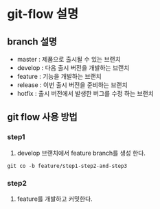 # git-flow 설명
## branch 설명
* master : 제품으로 출시될 수 있는 브랜치
* develop : 다음 출시 버전을 개발하는 브랜치
* feature : 기능을 개발하는 브랜치
* release : 이번 출시 버전을 준비하는 브랜치
* hotfix : 출시 버전에서 발생한 버그를 수정 하는 브랜치

## git flow 사용 방법
### step1
1. develop 브랜치에서 feature branch를 생성 한다.
```
git co -b feature/step1-step2-and-step3
```
### step2
1. feature를 개발하고 커밋한다.
